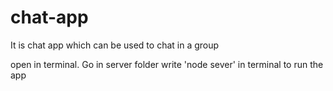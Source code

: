 # chat-app
It is chat app which can be used to chat in a group

open in terminal.
Go in server folder
write 'node sever' in terminal to run the app
